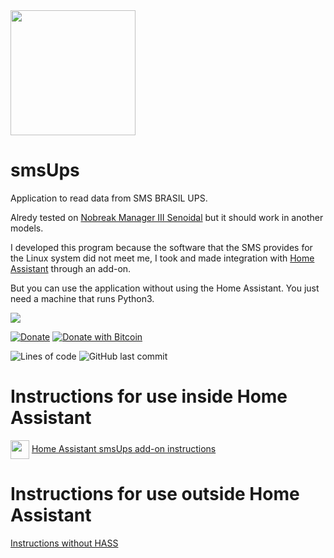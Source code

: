 <img src="https://github.com/dmslabsbr/smsUps/raw/master/img/M3.jpeg" alt="" width="200" />

# smsUps
Application to read data from SMS BRASIL UPS.

Alredy tested on [Nobreak Manager III Senoidal](https://www.amazon.com.br/Nobreak-Senoidal-Usm1500Bi-SMS-27572/dp/B07GS5J88M/ref=sr_1_2?__mk_pt_BR=%C3%85M%C3%85%C5%BD%C3%95%C3%91&crid=2D7H3SMWYKEZ9&dchild=1&tag=dmslabs07-20) but it should work in another models.

I developed this program because the software that the SMS provides for the Linux system did not meet me, I took and made integration with [Home Assistant](https://www.home-assistant.io/) through an add-on.

But you can use the application without using the Home Assistant. You just need a machine that runs Python3.


<a href="https://www.buymeacoffee.com/dmslabs"><img src="https://img.buymeacoffee.com/button-api/?text=Buy me a pizza&emoji=🍕&slug=dmslabs&button_colour=FFDD00&font_colour=000000&font_family=Cookie&outline_colour=000000&coffee_colour=ffffff"></a>

[![Donate](https://img.shields.io/badge/Donate-PayPal-green.svg)](https://www.paypal.com/cgi-bin/webscr?cmd=_s-xclick&hosted_button_id=9S3JYKPHR3XQ6)
[![Donate with Bitcoin](https://en.cryptobadges.io/badge/micro/1MAC9RBnPYT9ua1zsgvhwfRoASTBKr4QL8)](https://www.blockchain.com/btc/address/1MAC9RBnPYT9ua1zsgvhwfRoASTBKr4QL8)

<img alt="Lines of code" src="https://img.shields.io/tokei/lines/github/dmslabsbr/smsUps">
<img alt="GitHub last commit" src="https://img.shields.io/github/last-commit/dmslabsbr/smsUps">


# Instructions for use inside Home Assistant


<img align="center" src="https://github.com/dmslabsbr/smsUps/raw/master/img/hass.io.png" alt="" width="30" /> [Home Assistant smsUps add-on instructions](DOCS.md)


# Instructions for use outside Home Assistant

[Instructions without HASS](noHass.md)

